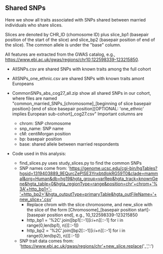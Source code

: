 ## Shared SNPs  

Here we show all traits associated with SNPs shared between married individuals who share slices.

Slices are denoted by CHR_ID (chomosome ID) plus slice_bp1 (basepair position of the start of the slice) and slice_bp2 (basepair position of end of the slice). The common allele is under the "base" column.

All features are extracted from the GWAS catalog, e.g., https://www.ebi.ac.uk/gwas/regions/chr10:122598339-123215850.

- AllSNPs.csv are shared SNPs with known traits among the full cohort
- AllSNPs_one_ethnic.csv are shared SNPs with known traits amont Europeans
- CommonSNPs_abs_cog27_all.zip show all shared SNPs in our cohort, where files are named "common_married_SNPs_[chromosome]_[beginning of slice basepair position]-[end of slice basepair position][OPTIONAL: 'one_ethnic' implies European sub-cohort]_cog27.csv"
    Important columns are 
     - chrom: SNP chromosome
     - snp_name: SNP name
     - cM: centiMorgan position
     - bp: basepair position
     - base: shared allele between married respondents

- Code used in this analysis:
  - find_slices.py uses study_slices.py to find the common SNPs
  - SNP names come from: 'https://genome.ucsc.edu/cgi-bin/hgTables?hgsid=1319403889_9EQurcZePlSE3YnxbtdlokRG59T0&clade=mammal&org=Human&db=hg19&hgta_group=varRep&hgta_track=knownGene&hgta_table=0&hgta_regionType=range&position=chr'+chrom+'%3A'+http_bp1+'-'+http_bp2+'&hgta_outputType=primaryTable&hgta_outFileName='+new_slice+'.csv'
    - Replace chrom with the slice chromosome, and new_slice with the slice of the form [Chromosome]_[basepair position start]-[basepair position end], e.g., 10_122598339-123215850
    - http_bp1 = '%2C'.join([bp1[::-1][i:i+n][::-1] for i in range(0,len(bp1), n)][::-1])
    - http_bp2 = '%2C'.join([bp2[::-1][i:i+n][::-1] for i in range(0,len(bp2), n)][::-1])
  - SNP trait data comes from: 'https://www.ebi.ac.uk/gwas/regions/chr'+new_slice.replace('_',':')  
